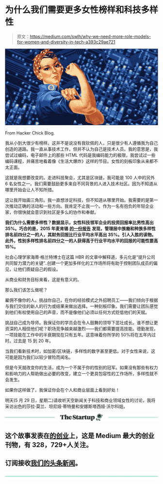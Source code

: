 # 为什么我们需要更多女性榜样和科技多样性

> 原文：<https://medium.com/swlh/why-we-need-more-role-models-for-women-and-diversity-in-tech-a393c29ae721>

![](img/d7fb64278cb224bfdb04752b325f9206.png)

From Hacker Chick Blog.

我从小到大很少有榜样。这并不是说没有我钦佩的人，只是很少有人遵循我为自己创造的道路。我一直从事技术工作，但并不认为自己是技术人员。我的意思是，我尝试过编码，电子邮件上的那些 HTML 代码是我编码能力的极限，我尝试过一些编码课程，并痛苦地看着像《生活大爆炸》这样的节目。女性的刻板印象从来都不太正面。

这就是我想要改变的。走进科技聚会，尤其是区块链，我可能是 100 人中的另外 6 名女性之一。我们需要鼓励更多来自不同背景的人进入技术社区。因为不知道从哪里开始会让人不知所措。

这让我开始画三角形。我一直想涉足科技，但不知道从哪里开始。我需要的是第一次推动正确的活动和一些方向。我肯定不止我一个。作为一名有抱负的年轻企业家，你很快就会意识到社区是多么的协作和奉献。

**我们为什么需要多样性？数据显示，女性科技领军企业的投资回报率比男性高出 35%。巧合的是，2015 年麦肯锡** [**的一份报告**](http://www.mckinsey.com/business-functions/organization/our-insights/why-diversity-matters) **发现，管理层中族裔和种族多样性排名前四分之一的人，其财务回报比行业平均水平高出 35%。引人入胜的读物。此外，性别多样性排名前四分之一的人获得高于行业平均水平的回报的可能性要高 15%。**

社会心理学家海蒂·格兰特博士在这篇 HBR 的文章中解释道，多元化是“提升公司共同智力潜力的关键”..创建一个更加多样化的工作场所将有助于控制团队成员的偏见，让他们质疑自己的假设。

从商业和财务目标来看，这是有意义的。

那么我们该怎么做呢？

雇佣不像你的人。挑战你自己，在你的经验模式之外招聘员工——我们倾向于根据与我们交往的新人的行为或结果来做出选择。一种刻板印象。我们需要让团队感觉到他们有权使用自己的声音，而不是像他们必须以任何方式贬低他们的天赋。

挑战自己成为导师。我保证你的学员会在令人鼓舞的领导下茁壮成长。谁不想让更资深的人相信他们呢？职场竞争越来越激烈——我们都需要提高技能。德勤发现，一项技能在工作中的半衰期现在只有五年。这意味着你所学的 50%将在五年内过时。过去是 15 到 20 年。

当我们看新技术时，如加密/区块链，多样性的数字甚至更低。对于女性来说，这可能是因为我们以较少冒险而闻名。

但是今天就改变你的生活，成为一个不属于你的性别的冠军。如果没有那些有权力和影响力的人帮助做出必要的改变，建立一个更具包容性的工作场所，多样性就不会发生。

如果你这样做了，我保证你会在个人和商业层面上看到好处！

明天(5 月 29 日，星期二)请收听天空新闻关于科技和商业领域女性的讨论，我将采访出色的莎拉·莫兰、坦尼娅·蒂特曼和安娜斯塔西娅·沃尔科娃。

[![](img/308a8d84fb9b2fab43d66c117fcc4bb4.png)](https://medium.com/swlh)

## 这个故事发表在[的创业](https://medium.com/swlh)上，这是 Medium 最大的创业刊物，有 328，729+人关注。

## 订阅接收[我们的头条新闻](http://growthsupply.com/the-startup-newsletter/)。

[![](img/b0164736ea17a63403e660de5dedf91a.png)](https://medium.com/swlh)